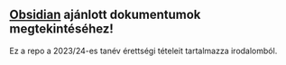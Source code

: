 ## [Obsidian](https://obsidian.md/) ajánlott dokumentumok megtekintéséhez!

Ez a repo a 2023/24-es tanév érettségi tételeit tartalmazza irodalomból.